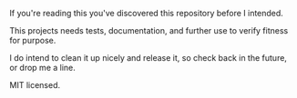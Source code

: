 If you're reading this you've discovered this repository before I intended.

This projects needs tests, documentation, and further use to verify fitness for purpose.

I do intend to clean it up nicely and release it, so check back in the future, or drop me a line.

MIT licensed.